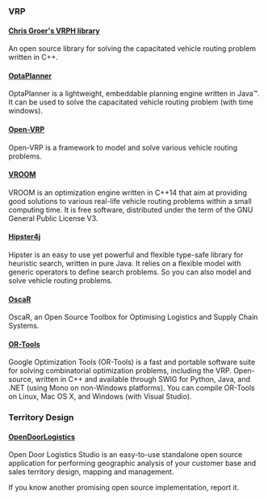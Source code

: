 ### VRP

#### [Chris Groer's VRPH library](https://sites.google.com/site/vrphlibrary/)
An open source library for solving the capacitated vehicle routing problem written in C++.

#### [OptaPlanner](https://www.optaplanner.org/)
OptaPlanner is a lightweight, embeddable planning engine written in Java™. It can be used to solve the capacitated vehicle routing problem (with time windows). 

#### [Open-VRP](https://github.com/mck-/Open-VRP)
Open-VRP is a framework to model and solve various vehicle routing problems. 

#### [VROOM](https://github.com/jcoupey/vroom)
VROOM is an optimization engine written in C++14 that aim at providing good solutions to various real-life vehicle routing problems within a small computing time. It is free software, distributed under the term of the GNU General Public License V3.

#### [Hipster4j](http://www.hipster4j.org/)
Hipster is an easy to use yet powerful and flexible type-safe library for heuristic search, written in pure Java. It relies on a flexible model with generic operators to define search problems. So you can also model and solve vehicle routing problems.

#### [OscaR](https://bitbucket.org/oscarlib/oscar/wiki/Home)
OscaR, an Open Source Toolbox for Optimising Logistics and Supply Chain Systems.

#### [OR-Tools](https://developers.google.com/optimization/)
Google Optimization Tools (OR-Tools) is a fast and portable software suite for solving combinatorial optimization problems, including the VRP. Open-source, written in C++ and available through SWIG for Python, Java, and .NET (using Mono on non-Windows platforms). You can compile OR-Tools on Linux, Mac OS X, and Windows (with Visual Studio).

### Territory Design

#### [OpenDoorLogistics](http://www.opendoorlogistics.com)
Open Door Logistics Studio is an easy-to-use
standalone open source application for performing geographic analysis of your customer base and sales territory design, mapping and management.



If you know another promising open source implementation, report it.
